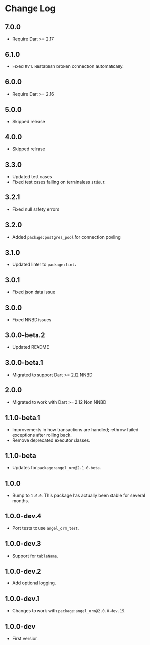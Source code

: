 # Change Log

## 7.0.0

* Require Dart >= 2.17

## 6.1.0

* Fixed #71. Restablish broken connection automatically.

## 6.0.0

* Require Dart >= 2.16

## 5.0.0

* Skipped release

## 4.0.0

* Skipped release

## 3.3.0

* Updated test cases
* Fixed test cases failing on terminaless `stdout`

## 3.2.1

* Fixed null safety errors

## 3.2.0

* Added `package:postgres_pool` for connection pooling

## 3.1.0

* Updated linter to `package:lints`

## 3.0.1

* Fixed json data issue

## 3.0.0

* Fixed NNBD issues

## 3.0.0-beta.2

* Updated README

## 3.0.0-beta.1

* Migrated to support Dart >= 2.12 NNBD

## 2.0.0

* Migrated to work with Dart >= 2.12 Non NNBD

## 1.1.0-beta.1

* Improvements in how transactions are handled; rethrow failed exceptions after rolling back.
* Remove deprecated executor classes.

## 1.1.0-beta

* Updates for `package:angel_orm@2.1.0-beta`.

## 1.0.0

* Bump to `1.0.0`. This package has actually been stable for several months.

## 1.0.0-dev.4

* Port tests to use `angel_orm_test`.

## 1.0.0-dev.3

* Support for `tableName`.

## 1.0.0-dev.2

* Add optional logging.

## 1.0.0-dev.1

* Changes to work with `package:angel_orm@2.0.0-dev.15`.

## 1.0.0-dev

* First version.
